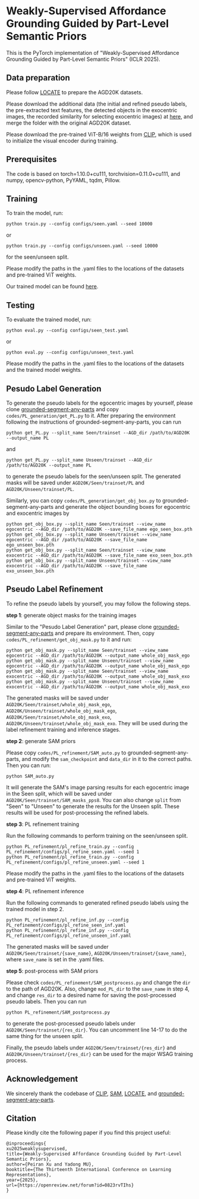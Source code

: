 # Weakly-Supervised Affordance Grounding Guided by Part-Level Semantic Priors

This is the PyTorch implementation of "Weakly-Supervised Affordance Grounding Guided by Part-Level Semantic Priors" (ICLR 2025).

## Data preparation

Please follow [LOCATE](https://github.com/Reagan1311/LOCATE) to prepare the AGD20K datasets. 

Please download the additional data (the initial and refined pseudo labels, the pre-extracted text features, the detected objects in the exocentric images, the recorded similarity for selecting exocentric images) at [here](https://drive.google.com/file/d/1m0A1ke7n2aplJXFqLJtV2vcDtrpKlCLc/view?usp=sharing), and merge the folder with the original AGD20K dataset.

Please download the pre-trained ViT-B/16 weights from [CLIP](https://openaipublic.azureedge.net/clip/models/5806e77cd80f8b59890b7e101eabd078d9fb84e6937f9e85e4ecb61988df416f/ViT-B-16.pt), which is used to initialize the visual encoder during training.

## Prerequisites

The code is based on torch=1.10.0+cu111, torchvision=0.11.0+cu111, and numpy, opencv-python, PyYAML, tqdm, Pillow.


## Training

To train the model, run:

```
python train.py --config configs/seen.yaml --seed 10000
```

or

```
python train.py --config configs/unseen.yaml --seed 10000
```

for the seen/unseen split.

Please modify the paths in the .yaml files to the locations of the datasets and pre-trained ViT weights.

Our trained model can be found [here](https://drive.google.com/drive/folders/1JaX-4w9mH0IrxtKCowoBwCbD6loMyzKe?usp=sharing).

## Testing

To evaluate the trained model, run:

```
python eval.py --config configs/seen_test.yaml
```

or

```
python eval.py --config configs/unseen_test.yaml
```

Please modify the paths in the .yaml files to the locations of the datasets and the trained model weights.

## Pesudo Label Generation

To generate the pseudo labels for the egocentric images by yourself, please clone [grounded-segment-any-parts](https://github.com/Saiyan-World/grounded-segment-any-parts) and copy `codes/PL_generation/get_PL.py` to it. After preparing the environment following the instructions of grounded-segment-any-parts, you can run
```
python get_PL.py --split_name Seen/trainset --AGD_dir /path/to/AGD20K --output_name PL
```
and
```
python get_PL.py --split_name Unseen/trainset --AGD_dir /path/to/AGD20K --output_name PL
```
to generate the pseudo labels for the seen/unseen split. The generated masks will be saved under `AGD20K/Seen/trainset/PL` and `AGD20K/Unseen/trainset/PL`.

Similarly, you can copy `codes/PL_generation/get_obj_box.py` to grounded-segment-any-parts and generate the object bounding boxes for egocentric and exocentric images by
```
python get_obj_box.py --split_name Seen/trainset --view_name egocentric --AGD_dir /path/to/AGD20K --save_file_name ego_seen_box.pth
python get_obj_box.py --split_name Unseen/trainset --view_name egocentric --AGD_dir /path/to/AGD20K --save_file_name ego_unseen_box.pth
python get_obj_box.py --split_name Seen/trainset --view_name exocentric --AGD_dir /path/to/AGD20K --save_file_name exo_seen_box.pth
python get_obj_box.py --split_name Unseen/trainset --view_name exocentric --AGD_dir /path/to/AGD20K --save_file_name exo_unseen_box.pth
```

## Pseudo Label Refinement

To refine the pseudo labels by yourself, you may follow the following steps.

**step 1**: generate object masks for the training images

Similar to the "Pesudo Label Generation" part, please clone [grounded-segment-any-parts](https://github.com/Saiyan-World/grounded-segment-any-parts) and prepare its environment. Then, copy `codes/PL_refinement/get_obj_mask.py` to it and run:
```
python get_obj_mask.py --split_name Seen/trainset --view_name egocentric --AGD_dir /path/to/AGD20K --output_name whole_obj_mask_ego
python get_obj_mask.py --split_name Unseen/trainset --view_name egocentric --AGD_dir /path/to/AGD20K --output_name whole_obj_mask_ego
python get_obj_mask.py --split_name Seen/trainset --view_name exocentric --AGD_dir /path/to/AGD20K --output_name whole_obj_mask_exo
python get_obj_mask.py --split_name Unseen/trainset --view_name exocentric --AGD_dir /path/to/AGD20K --output_name whole_obj_mask_exo
```
The generated masks will be saved under `AGD20K/Seen/trainset/whole_obj_mask_ego`, `AGD20K/Unseen/trainset/whole_obj_mask_ego`, `AGD20K/Seen/trainset/whole_obj_mask_exo`, `AGD20K/Unseen/trainset/whole_obj_mask_exo`. They will be used during the label refinement training and inference stages.

**step 2**: generate SAM priors

Please copy `codes/PL_refinement/SAM_auto.py` to grounded-segment-any-parts, and modify the `sam_checkpoint` and `data_dir` in it to the correct paths. Then you can run:
```
python SAM_auto.py
```
It will generate the SAM's image parsing results for each egocentric image in the Seen split, which will be saved under `AGD20K/Seen/trainset/SAM_masks_pps8`. You can also change `split` from "Seen" to "Unseen" to generate the results for the Unseen split. These results will be used for post-processing the refined labels.

**step 3**: PL refinement training

Run the following commands to perform training on the seen/unseen split.
```
python PL_refinement/pl_refine_train.py --config PL_refinement/configs/pl_refine_seen.yaml --seed 1
python PL_refinement/pl_refine_train.py --config PL_refinement/configs/pl_refine_unseen.yaml --seed 1
```
Please modify the paths in the .yaml files to the locations of the datasets and pre-trained ViT weights.

**step 4**: PL refinement inference

Run the following commands to generated refined pseudo labels using the trained model in step 2.
```
python PL_refinement/pl_refine_inf.py --config PL_refinement/configs/pl_refine_seen_inf.yaml
python PL_refinement/pl_refine_inf.py --config PL_refinement/configs/pl_refine_unseen_inf.yaml
```
The generated masks will be saved under `AGD20K/Seen/trainset/{save_name}`, `AGD20K/Unseen/trainset/{save_name}`, where `save_name` is set in the .yaml files.

**step 5**: post-process with SAM priors

Please check `codes/PL_refinement/SAM_postprocess.py` and change the `dir` to the path of AGD20K. Also, change `mod_PL_dir` to the `save_name` in step 4, and change `res_dir` to a desired name for saving the post-processed pseudo labels. Then you can run
```
python PL_refinement/SAM_postprocess.py
```
to generate the post-processed pseudo labels under `AGD20K/Seen/trainset/{res_dir}`. You can uncomment line 14-17 to do the same thing for the unseen split.

Finally, the pseudo labels under `AGD20K/Seen/trainset/{res_dir}` and `AGD20K/Unseen/trainset/{res_dir}` can be used for the major WSAG training process.


## Acknowledgement

We sincerely thank the codebase of [CLIP](https://github.com/openai/CLIP/), [SAM](https://github.com/facebookresearch/segment-anything/tree/main), [LOCATE](https://github.com/Reagan1311/LOCATE), and [grounded-segment-any-parts](https://github.com/Saiyan-World/grounded-segment-any-parts).

## Citation

Please kindly cite the following paper if you find this project useful:
```
@inproceedings{
xu2025weaklysupervised,
title={Weakly-Supervised Affordance Grounding Guided by Part-Level Semantic Priors},
author={Peiran Xu and Yadong MU},
booktitle={The Thirteenth International Conference on Learning Representations},
year={2025},
url={https://openreview.net/forum?id=0823rvTIhs}
}
```
